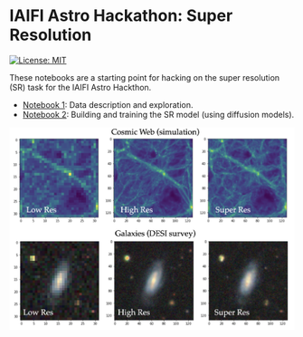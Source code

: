 # IAIFI Astro Hackathon: Super Resolution 

[![License: MIT](https://img.shields.io/badge/License-MIT-red.svg)](https://opensource.org/licenses/MIT)

These notebooks are a starting point for hacking on the super resolution (SR) task for the IAIFI Astro Hackthon.

- [Notebook 1](./notebooks/Part1_DataSet.ipynb): Data description and exploration.
- [Notebook 2](./notebooks/Part2_GenerativeSR.ipynb): Building and training the SR model (using diffusion models).

![SuperResImages](./images/SuperResImages.png)
